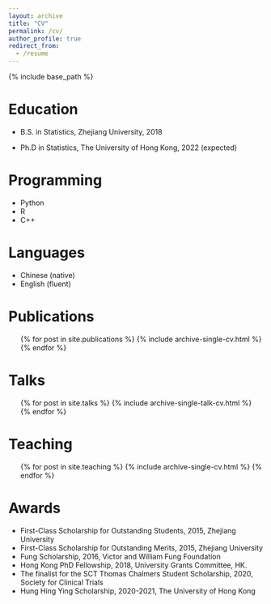 ```yaml
---
layout: archive
title: "CV"
permalink: /cv/
author_profile: true
redirect_from:
  - /resume
---
```


{% include base_path %}

Education
======
* B.S. in Statistics, Zhejiang University, 2018

* Ph.D in Statistics, The University of Hong Kong, 2022 (expected)


Programming 
======
* Python
* R
* C++

Languages
=======
* Chinese (native)
* English (fluent)

Publications
======
  <ul>{% for post in site.publications %}
    {% include archive-single-cv.html %}
  {% endfor %}</ul>
  
Talks
======
  <ul>{% for post in site.talks %}
    {% include archive-single-talk-cv.html %}
  {% endfor %}</ul>
  
Teaching
======
  <ul>{% for post in site.teaching %}
    {% include archive-single-cv.html %}
  {% endfor %}</ul>
  
Awards
======
* First-Class Scholarship for Outstanding Students, 2015, Zhejiang University
* First-Class Scholarship for Outstanding Merits, 2015, Zhejiang University
* Fung Scholarship, 2016, Victor and William Fung Foundation
* Hong Kong PhD Fellowship, 2018, University Grants Committee, HK.
* The finalist for the SCT Thomas Chalmers Student Scholarship, 2020, Society for Clinical Trials
* Hung Hing Ying Scholarship, 2020-2021, The University of Hong Kong
